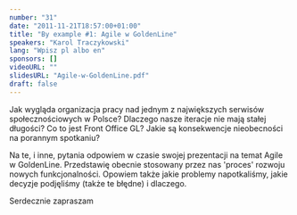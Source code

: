 ```yaml
---
number: "31"
date: "2011-11-21T18:57:00+01:00"
title: "By example #1: Agile w GoldenLine"
speakers: "Karol Traczykowski"
lang: "Wpisz pl albo en"
sponsors: []
videoURL: ""
slidesURL: "Agile-w-GoldenLine.pdf"
draft: false
---
```


Jak wygląda organizacja pracy nad jednym z największych serwisów społecznościowych w Polsce? Dlaczego nasze iteracje nie mają stałej długości? Co to jest Front Office GL? Jakie są konsekwencje nieobecności na porannym spotkaniu?

Na te, i inne, pytania odpowiem w czasie swojej prezentacji na temat Agile w GoldenLine. Przedstawię obecnie stosowany przez nas 'proces' rozwoju nowych funkcjonalności. Opowiem także jakie problemy napotkaliśmy, jakie decyzje podjęliśmy (także te błędne) i dlaczego.

Serdecznie zapraszam



